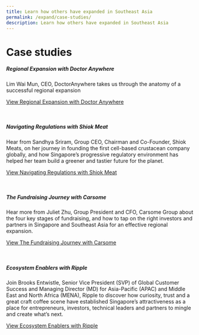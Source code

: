 ```yaml
---
title: Learn how others have expanded in Southeast Asia
permalink: /expand/case-studies/
description: Learn how others have expanded in Southeast Asia
---
```

# Case studies

##### Regional Expansion with Doctor Anywhere
Lim Wai Mun, CEO, DoctorAnywhere takes us through the anatomy of a successful regional expansion<br>

[View Regional Expansion with Doctor Anywhere](https://www.edb.gov.sg/en/business-insights/insights/growth-islands-regional-expansion-with-doctoranywhere.html)<br>

<br>

#####  Navigating Regulations with Shiok Meat
Hear from Sandhya Sriram, Group CEO, Chairman and Co-Founder, Shiok Meats, on her journey in founding the first cell-based crustacean company globally, and how Singapore’s progressive regulatory environment has helped her team build a greener and tastier future for the planet.<br>

[View Navigating Regulations with Shiok Meat](https://www.edb.gov.sg/en/business-insights/insights/growth-islands-navigating-regulation-with-shiok-meats.html)<br>

<br>

##### The Fundraising Journey with Carsome
Hear more from Juliet Zhu, Group President and CFO, Carsome Group about the four key stages of fundraising, and how to tap on the right investors and partners in Singapore and Southeast Asia for an effective regional expansion.<br>

[View The Fundraising Journey with Carsome](https://www.edb.gov.sg/en/business-insights/insights/growth-islands-the-fundraising-journey-with-carsome.html)<br>

<br>

#####  Ecosystem Enablers with Ripple
Join Brooks Entwistle, Senior Vice President (SVP) of Global Customer Success and Managing Director (MD) for Asia-Pacific (APAC) and Middle East and North Africa (MENA), Ripple to discover how curiosity, trust and a great craft coffee scene have established Singapore’s attractiveness as a place for entrepreneurs, investors, technical leaders and partners to mingle and create what’s next.<br>

[View Ecosystem Enablers with Ripple](https://www.edb.gov.sg/en/business-insights/insights/growth-islands-ecosystem-enablers-with-ripple.html)<br>